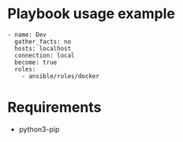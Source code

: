 # Playbook usage example

```
- name: Dev
  gather_facts: no
  hosts: localhost
  connection: local
  become: true
  roles:
    - ansible/roles/docker
```

# Requirements 

* python3-pip
